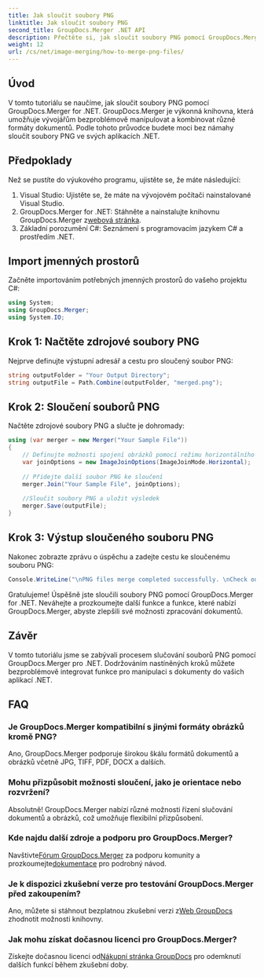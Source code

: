 ```yaml
---
title: Jak sloučit soubory PNG
linktitle: Jak sloučit soubory PNG
second_title: GroupDocs.Merger .NET API
description: Přečtěte si, jak sloučit soubory PNG pomocí GroupDocs.Merger for .NET. Podrobný průvodce pro bezproblémovou integraci do vašich aplikací .NET.
weight: 12
url: /cs/net/image-merging/how-to-merge-png-files/
---
```

## Úvod
V tomto tutoriálu se naučíme, jak sloučit soubory PNG pomocí GroupDocs.Merger for .NET. GroupDocs.Merger je výkonná knihovna, která umožňuje vývojářům bezproblémově manipulovat a kombinovat různé formáty dokumentů. Podle tohoto průvodce budete moci bez námahy sloučit soubory PNG ve svých aplikacích .NET.
## Předpoklady
Než se pustíte do výukového programu, ujistěte se, že máte následující:
1. Visual Studio: Ujistěte se, že máte na vývojovém počítači nainstalované Visual Studio.
2.  GroupDocs.Merger for .NET: Stáhněte a nainstalujte knihovnu GroupDocs.Merger z[webová stránka](https://releases.groupdocs.com/merger/net/).
3. Základní porozumění C#: Seznámení s programovacím jazykem C# a prostředím .NET.

## Import jmenných prostorů
Začněte importováním potřebných jmenných prostorů do vašeho projektu C#:
```csharp
using System; 
using GroupDocs.Merger;
using System.IO;
```
## Krok 1: Načtěte zdrojové soubory PNG
Nejprve definujte výstupní adresář a cestu pro sloučený soubor PNG:
```csharp
string outputFolder = "Your Output Directory";
string outputFile = Path.Combine(outputFolder, "merged.png");
```
## Krok 2: Sloučení souborů PNG
Načtěte zdrojové soubory PNG a slučte je dohromady:
```csharp
using (var merger = new Merger("Your Sample File"))
{
    // Definujte možnosti spojení obrázků pomocí režimu horizontálního spojení
    var joinOptions = new ImageJoinOptions(ImageJoinMode.Horizontal);
    
    // Přidejte další soubor PNG ke sloučení
    merger.Join("Your Sample File", joinOptions);
    
    //Sloučit soubory PNG a uložit výsledek
    merger.Save(outputFile);
}
```
## Krok 3: Výstup sloučeného souboru PNG
Nakonec zobrazte zprávu o úspěchu a zadejte cestu ke sloučenému souboru PNG:
```csharp
Console.WriteLine("\nPNG files merge completed successfully. \nCheck output in {0}", outputFolder);
```
Gratulujeme! Úspěšně jste sloučili soubory PNG pomocí GroupDocs.Merger for .NET. Neváhejte a prozkoumejte další funkce a funkce, které nabízí GroupDocs.Merger, abyste zlepšili své možnosti zpracování dokumentů.


## Závěr
V tomto tutoriálu jsme se zabývali procesem slučování souborů PNG pomocí GroupDocs.Merger pro .NET. Dodržováním nastíněných kroků můžete bezproblémově integrovat funkce pro manipulaci s dokumenty do vašich aplikací .NET.
## FAQ
### Je GroupDocs.Merger kompatibilní s jinými formáty obrázků kromě PNG?
Ano, GroupDocs.Merger podporuje širokou škálu formátů dokumentů a obrázků včetně JPG, TIFF, PDF, DOCX a dalších.
### Mohu přizpůsobit možnosti sloučení, jako je orientace nebo rozvržení?
Absolutně! GroupDocs.Merger nabízí různé možnosti řízení slučování dokumentů a obrázků, což umožňuje flexibilní přizpůsobení.
### Kde najdu další zdroje a podporu pro GroupDocs.Merger?
 Navštivte[Fórum GroupDocs.Merger](https://forum.groupdocs.com/c/merger/32) za podporu komunity a prozkoumejte[dokumentace](https://tutorials.groupdocs.com/merger/net/) pro podrobný návod.
### Je k dispozici zkušební verze pro testování GroupDocs.Merger před zakoupením?
 Ano, můžete si stáhnout bezplatnou zkušební verzi z[Web GroupDocs](https://releases.groupdocs.com/) zhodnotit možnosti knihovny.
### Jak mohu získat dočasnou licenci pro GroupDocs.Merger?
 Získejte dočasnou licenci od[Nákupní stránka GroupDocs](https://purchase.groupdocs.com/temporary-license/) pro odemknutí dalších funkcí během zkušební doby.